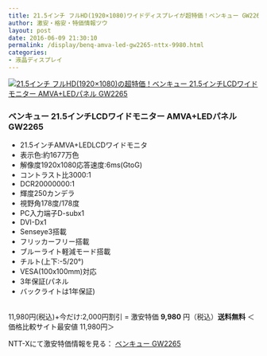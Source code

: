 ```yaml
---
title: 21.5インチ フルHD(1920×1080)ワイドディスプレイが超特価！ベンキュー GW2265が特価9,980円！送料無料！
author: 激安・格安・特価情報ツウ
layout: post
date: 2016-06-09 21:30:10
permalink: /display/benq-amva-led-gw2265-nttx-9980.html
categories:
- 液晶ディスプレイ
---
```


<div class="img-bg2 img_L">
<a href="//px.a8.net/svt/ejp?a8mat=ZYP6S+8IMA3E+S1Q+BWGDT&#038;a8ejpredirect=//nttxstore.jp/_II_BQ14872521" target="_blank"><img border="0" alt="21.5インチ フルHD(1920×1080)の超特価！ベンキュー 21.5インチLCDワイドモニター AMVA+LEDパネル GW2265" src="//image.nttxstore.jp/l2_images/B/BQ/BQ14872521.jpg" data-recalc-dims="1" /></a>
</div>

### ベンキュー 21.5インチLCDワイドモニター AMVA+LEDパネル GW2265
<!--more-->

* 21.5インチAMVA+LEDLCDワイドモニタ
* 表示色:約1677万色
* 解像度1920x1080応答速度:6ms(GtoG)
* コントラスト比3000:1
* DCR20000000:1
* 輝度250カンデラ
* 視野角178度/178度
* PC入力端子D-subx1
* DVI-Dx1
* Senseye3搭載
* フリッカーフリー搭載
* ブルーライト軽減モード搭載
* チルト(上下:-5/20°)
* VESA(100x100mm)対応
* 3年保証(パネル
* バックライトは1年保証)



<br clear="all" />11,980円(税込)+今だけ:2,000円割引 = 激安特価 <span class="tokka-price"><strong>9,980</strong></span> 円（税込）**送料無料**
＜価格比較サイト最安値 11,980円＞

NTT-Xにて激安特価情報を見る： <span class="fs150p"><a href="//px.a8.net/svt/ejp?a8mat=ZYP6S+8IMA3E+S1Q+BWGDT&#038;a8ejpredirect=//nttxstore.jp/_II_BQ14872521" target="_blank">ベンキュー GW2265</a></span>
